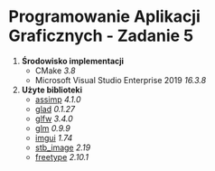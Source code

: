 # Programowanie Aplikacji Graficznych - Zadanie 5

1. **Środowisko implementacji**
    * CMake *3.8*
    * Microsoft Visual Studio Enterprise 2019 *16.3.8*
2. **Użyte biblioteki**
    * [assimp](https://github.com/assimp/assimp.git) *4.1.0*
    * [glad](http://glad.dav1d.de/#profile=compatibility&language=c&specification=gl&loader=on&api=gl%3D4.6) *0.1.27*
    * [glfw](https://github.com/glfw/glfw.git) *3.4.0*
    * [glm](https://github.com/g-truc/glm.git) *0.9.9*
    * [imgui](https://github.com/ocornut/imgui.git) *1.74*
    * [stb_image](http://nothings.org/stb) *2.19*
    * [freetype](https://www.freetype.org/download.html) *2.10.1*

